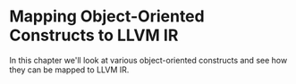 # Mapping Object-Oriented Constructs to LLVM IR

In this chapter we'll look at various object-oriented constructs and see how they can be mapped to LLVM IR.


